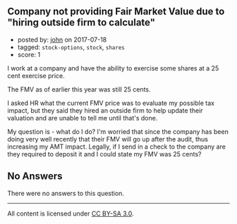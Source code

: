 ## Company not providing Fair Market Value due to "hiring outside firm to calculate"

- posted by: [john](https://stackexchange.com/users/11359094/john) on 2017-07-18
- tagged: `stock-options`, `stock`, `shares`
- score: 1

I work at a company and have the ability to exercise some shares at a 25 cent exercise price.

The FMV as of earlier this year was still 25 cents.

I asked HR what the current FMV price was to evaluate my possible tax impact, but they said they hired an outside firm to help update their valuation and are unable to tell me until that's done.

My question is - what do I do? I'm worried that since the company has been doing very well recently that their FMV will go up after the audit, thus increasing my AMT impact. Legally, if I send in a check to the company are they required to deposit it and I could state my FMV was 25 cents?

## No Answers

There were no answers to this question.


---

All content is licensed under [CC BY-SA 3.0](https://creativecommons.org/licenses/by-sa/3.0/).
